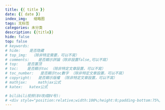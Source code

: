 ```yaml
---
title: {{ title }}
date: {{ date }}
index_img:   缩略图
tags: 无标签
categories: 未分类
description: {{title}}
hide: false
top: false
# keywords:
# hide:    是否隐藏
# top_img:  （除非特定需要，可以不寫）
# comments:    是否顯示評論（除非設置false,可以不寫）
# top:    是否置顶
# toc:    是否顯示toc （除非特定文章設置，可以不寫）
# toc_number:   是否顯示toc數字 （除非特定文章設置，可以不寫）
# copyright:   是否顯示版權 （除非特定文章設置，可以不寫）
# mathjax:     mathjax公式
# katex:   katex公式

# bilibili视频(BV改成BV号): 
# <div style="position:relative;width:100%;height:0;padding-bottom:75%;"><iframe src="//player.bilibili.com/player.html?bvid=BV"scrolling="no"border="0"frameborder="no"framespacing="0"allowfullscreen="true"style="position:absolute;width:100%;height:100%;left:0;top:0;"></iframe></div> 
---
```


